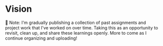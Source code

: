 # Vision

📘 Note: I'm gradually publishing a collection of past assignments and project work that I've worked on over time. Taking this as an opportunity to revisit, clean up, and share these learnings openly. More to come as I continue organizing and uploading!

